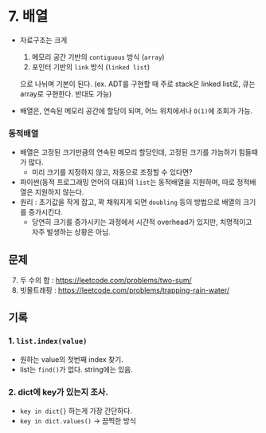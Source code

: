 # 7. 배열

- 자료구조는 크게

  1. 메모리 공간 기반의 `contiguous` 방식 (`array`)
  2. 포인터 기반의 `link` 방식 (`linked list`)

  으로 나뉘며 기본이 된다. (ex. ADT를 구현할 때 주로 stack은 linked list로, 큐는 array로 구현한다. 반대도 가능)

- 배열은, 연속된 메모리 공간에 할당이 되며, 어느 위치에서나 `O(1)`에 조회가 가능.

### 동적배열

- 배열은 고정된 크기만큼의 연속된 메모리 할당인데, 고정된 크기를 가늠하기 힘들때가 많다.
  - 미리 크기를 지정하지 않고, 자동으로 조정할 수 있다면?
- 파이썬(동적 프로그래밍 언어의 대표)의 `list`는 동적배열을 지원하며, 따로 정적배열은 지원하지 않는다.
- 원리 : 초기값을 작게 잡고, 꽉 채워지게 되면 `doubling` 등의 방법으로 배열의 크기를 증가시킨다.
  - 당연히 크기를 증가시키는 과정에서 시간적 overhead가 있지만, 치명적이고 자주 발생하는 상황은 아님.

## 문제

7. 두 수의 합 : https://leetcode.com/problems/two-sum/
8. 빗물트래핑 : https://leetcode.com/problems/trapping-rain-water/

## 기록

### 1. `list.index(value)`

- 원하는 value의 첫번째 index 찾기.
- list는 `find()`가 없다. string에는 있음.

### 2. dict에 key가 있는지 조사.

- `key in dict{}` 하는게 가장 간단하다.
- `key in dict.values()` -> 끔찍한 방식
